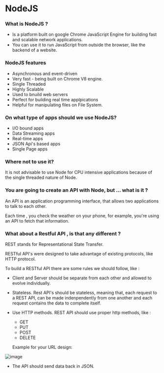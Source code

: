 # NodeJS

### What is NodeJS ?

- Is a platform built on google Chrome JavaScript Engine for building fast and scalable network applications.
- You can use it to run JavaScript from outside the browser, like the backend of a website.

### NodeJS features

- Asynchronous and event-driven
- Very fast - being built on Chrome V8 engine.
- Single Threaded
- Highly Scalable
- Used to bnuild web servers
- Perfect for building real time applpications
- Helpful for manipulating files on File System.

### On what type of apps should we use NodeJS?
- I/O bound apps
- Data Streaming apps
- Real-time apps
- JSON Api's based apps
- Single Page apps

### Where not to use it?

  It is not advisable to use Node for CPU intensive applications because of the single threaded nature of Node.
  
### You are going to create an API with Node, but ... what is it ?

  An API is an application programming interface, that allows two applications to talk to each other.
  
  Each time , you check the weather on your phone, for example, you're using an API to fetch that information.
  
### What about a Restful API , is that any different ?

  REST stands for Representational State Transfer.
  
  RESTful API's were designed to take advantage of existing protocols, like HTTP protocol.
  
  To build a RESTful API there are some rules we should follow, like :
  
  - Client and Server should be separate from each other and allowed to evolve individually.
  
  - Stateless. Rest API's should be stateless, meaning that, each request to a REST API, can be made indenpendently from one another and each request contains the data to complete itself.
  
  - Use HTTP methods. REST API should use proper http methods, like :
     - GET
     - PUT
     - POST
     - DELETE
     
     Example for your URL design:

![image](https://user-images.githubusercontent.com/73948790/214070434-c13e765b-9f2e-448c-a718-2107d4333033.png)
  
  - The API should send data back in JSON.
  
